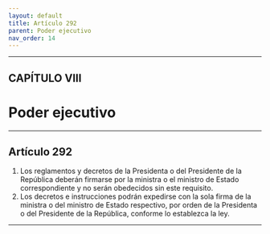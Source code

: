 ```yaml
---
layout: default
title: Artículo 292
parent: Poder ejecutivo
nav_order: 14
---
```


---

## CAPÍTULO VIII
# Poder ejecutivo

---

## Artículo 292

1. Los reglamentos y decretos de la Presidenta o del Presidente de la República deberán firmarse por la ministra o el ministro de Estado correspondiente y no serán obedecidos sin este requisito.
2. Los decretos e instrucciones podrán expedirse con la sola firma de la ministra o del ministro de Estado respectivo, por orden de la Presidenta o del Presidente de la República, conforme lo establezca la ley.

---